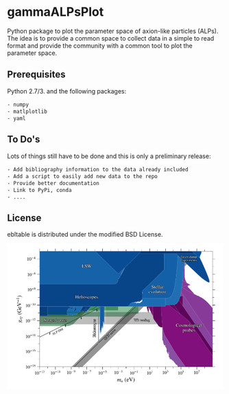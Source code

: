 gammaALPsPlot
=============

Python package to plot the parameter space of axion-like particles (ALPs). 
The idea is to provide a common space to collect data in a simple to read format
and provide the community with a common tool to plot the parameter space. 

Prerequisites
-------------

Python 2.7/3. and the following packages:

    - numpy 
    - matlplotlib
    - yaml

To Do's
-------

Lots of things still have to be done and this is only a preliminary release:

    - Add bibliography information to the data already included
    - Add a script to easily add new data to the repo
    - Provide better documentation
    - Link to PyPi, conda
    - ....


License
-------
ebltable is distributed under the modified BSD License.

![](https://raw.githubusercontent.com/me-manu/gammaALPsPlot/master/plots/alpplot.png)

